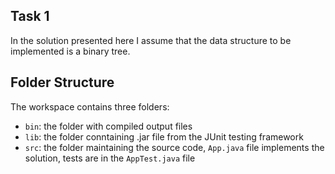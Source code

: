 ## Task 1

In the solution presented here I assume that the data structure to be implemented is a binary tree.

## Folder Structure

The workspace contains three folders:

- `bin`: the folder with compiled output files
- `lib`: the folder conntaining .jar file from the JUnit testing framework
- `src`: the folder maintaining the source code, `App.java` file implements the solution, tests are in the `AppTest.java` file
